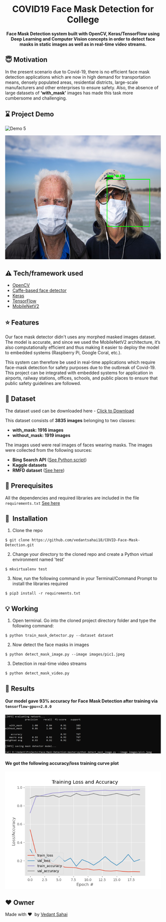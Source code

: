 <h1 align="center">COVID19 Face Mask Detection for College</h1>

<div align= "center">
  <h4>Face Mask Detection system built with OpenCV, Keras/TensorFlow using Deep Learning and Computer Vision concepts in order to detect face masks in static images as well as in real-time video streams.</h4>
</div>

## :innocent: Motivation
In the present scenario due to Covid-19, there is no efficient face mask detection applications which are now in high demand for transportation means, densely populated areas, residential districts, large-scale manufacturers and other enterprises to ensure safety. Also, the absence of large datasets of __‘with_mask’__ images has made this task more cumbersome and challenging. 

 
## :hourglass: Project Demo

![Demo 5](images/demo.gif)

<p align="center"><img src="https://github.com/vedantsahai18/COVID-Face-Mask-Detection/blob/master/images/validation.png" width="700" height="400"></p>


## :warning: Tech/framework used

- [OpenCV](https://opencv.org/)
- [Caffe-based face detector](https://caffe.berkeleyvision.org/)
- [Keras](https://keras.io/)
- [TensorFlow](https://www.tensorflow.org/)
- [MobileNetV2](https://arxiv.org/abs/1801.04381)

## :star: Features
Our face mask detector didn't uses any morphed masked images dataset. The model is accurate, and since we used the MobileNetV2 architecture, it’s also computationally efficient and thus making it easier to deploy the model to embedded systems (Raspberry Pi, Google Coral, etc.).

This system can therefore be used in real-time applications which require face-mask detection for safety purposes due to the outbreak of Covid-19. This project can be integrated with embedded systems for application in airports, railway stations, offices, schools, and public places to ensure that public safety guidelines are followed.

## :file_folder: Dataset
The dataset used can be downloaded here - [Click to Download](https://drive.google.com/drive/folders/1XDte2DL2Mf_hw4NsmGst7QtYoU7sMBVG?usp=sharing)

This dataset consists of __3835 images__ belonging to two classes:
*	__with_mask: 1916 images__
*	__without_mask: 1919 images__

The images used were real images of faces wearing masks. The images were collected from the following sources:

* __Bing Search API__ ([See Python script](https://github.com/vedantsahai18/COVID-Face-Mask-Detection/blob/master/search.py))
* __Kaggle datasets__ 
* __RMFD dataset__ ([See here](https://github.com/X-zhangyang/Real-World-Masked-Face-Dataset))

## :key: Prerequisites

All the dependencies and required libraries are included in the file <code>requirements.txt</code> [See here](https://github.com/vedantsahai18/COVID-Face-Mask-Detection/blob/master/requirements.txt)

## 🚀&nbsp; Installation
1. Clone the repo
```
$ git clone https://github.com/vedantsahai18/COVID-Face-Mask-Detection.git
```

2. Change your directory to the cloned repo and create a Python virtual environment named 'test'
```
$ mkvirtualenv test
```

3. Now, run the following command in your Terminal/Command Prompt to install the libraries required
```
$ pip3 install -r requirements.txt
```

## :bulb: Working

1. Open terminal. Go into the cloned project directory folder and type the following command:
```
$ python train_mask_detector.py --dataset dataset
```

2. Now detect the face masks in images 
```
$ python detect_mask_image.py --image images/pic1.jpeg
```

3. Detection in real-time video streams
```
$ python detect_mask_video.py 
```
## :key: Results

#### Our model gave 93% accuracy for Face Mask Detection after training via <code>tensorflow-gpu==2.0.0</code>

![](https://github.com/vedantsahai18/COVID-Face-Mask-Detection/blob/master/images/evaluate.png)

#### We got the following accuracy/loss training curve plot
![](https://github.com/vedantsahai18/COVID-Face-Mask-Detection/blob/master/images/plot.png)

## :heart: Owner
Made with :heart:&nbsp;  by [ Vedant Sahai](https://github.com/vedantsahai18)